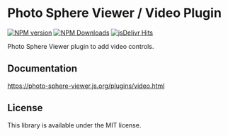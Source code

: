 # Photo Sphere Viewer / Video Plugin

[![NPM version](https://img.shields.io/npm/v/@photo-sphere-viewer/video-plugin?logo=npm)](https://www.npmjs.com/package/@photo-sphere-viewer/video-plugin)
[![NPM Downloads](https://img.shields.io/npm/dm/@photo-sphere-viewer/video-plugin?color=f86036&label=npm&logo=npm)](https://www.npmjs.com/package/@photo-sphere-viewer/video-plugin)
[![jsDelivr Hits](https://img.shields.io/jsdelivr/npm/hm/@photo-sphere-viewer/video-plugin?color=%23f86036&logo=jsdelivr)](https://www.jsdelivr.com/package/npm/@photo-sphere-viewer/video-plugin)

Photo Sphere Viewer plugin to add video controls.

## Documentation

https://photo-sphere-viewer.js.org/plugins/video.html

## License

This library is available under the MIT license.
